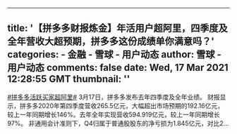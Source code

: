 
---
title: '【拼多多财报炼金】年活用户超阿里，四季度及全年营收大超预期，拼多多这份成绩单你满意吗？'
categories: 
    - 金融
    - 雪球 - 用户动态
author: 雪球 - 用户动态
comments: false
date: Wed, 17 Mar 2021 12:28:55 GMT
thumbnail: ''
---

<div>   
<a href="http://xueqiu.com/k?q=%23%E6%8B%BC%E5%A4%9A%E5%A4%9A%E6%B4%BB%E8%B7%83%E4%B9%B0%E5%AE%B6%E8%B6%85%E9%98%BF%E9%87%8C%23" target="_blank">#拼多多活跃买家超阿里#</a> 3月17日，拼多多发布去年四季度及全年业绩。 财报显示，拼多多2020年第四季度营收265.5亿元，大幅超出市场预期的192.16亿元，较上一年同期增长146%。去年全年实现营收594.919亿元，较上一年同期增长97%。 非通用会计准则下，Q4归属于普通股股东的净亏损为1.845亿元，对比2...  
</div>
            